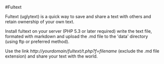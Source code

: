 #Fultext 

Fultext (uglytext) is a quick way to save and share a text with others and retain ownership of your own text. 

Install fultext on your server (PHP 5.3 or later required) write the text file, formated with markdown and upload the .md file to the 'data' directory (using ftp or preferred method).

Use the link *http://yourdomain/fultext/t.php?f=filename* (exclude the .md file extension) and share your text with the world.


